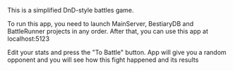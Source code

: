 This is a simplified DnD-style battles game.


To run this app, you need to launch MainServer, BestiaryDB and BattleRunner projects in any order. 
After that, you can use this app at localhost:5123

Edit your stats and press the "To Battle" button. App will give you a random opponent and you will see how this fight happened and its results
